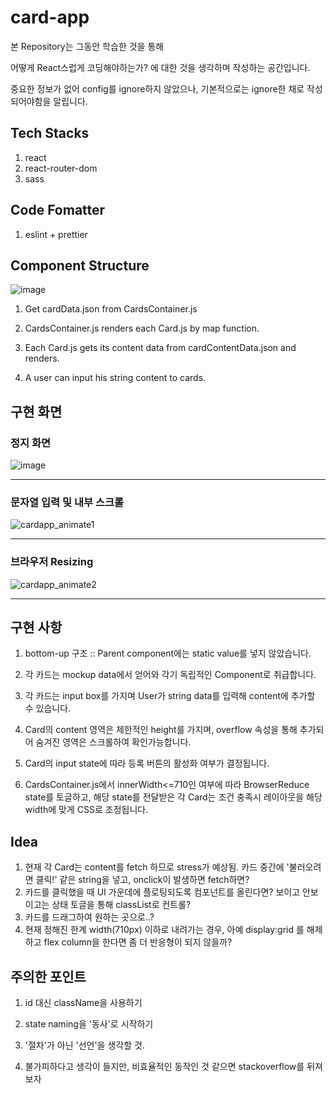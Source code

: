 # card-app

본 Repository는 그동안 학습한 것을 통해

어떻게 React스럽게 코딩해야하는가? 에 대한 것을 생각하며 작성하는 공간입니다.

중요한 정보가 없어 config를 ignore하지 않았으나, 기본적으로는 ignore한 채로 작성되어야함을 알립니다.

## Tech Stacks

1. react
2. react-router-dom
3. sass

## Code Fomatter

1. eslint + prettier

## Component Structure

![image](https://user-images.githubusercontent.com/23470125/147326107-09a7938d-16cb-4e93-a88f-0b3b4ea9e632.png)

1. Get cardData.json from CardsContainer.js

2. CardsContainer.js renders each Card.js by map function.

3. Each Card.js gets its content data from cardContentData.json and renders.

4. A user can input his string content to cards.

## 구현 화면

### 정지 화면
![image](https://user-images.githubusercontent.com/23470125/147327854-517feb4a-3d1d-42ce-829b-154bcc55f3e6.png)

---

### 문자열 입력 및 내부 스크롤
![cardapp_animate1](https://user-images.githubusercontent.com/23470125/147328376-4d12c843-4c34-4832-b484-12404cd3b67c.gif)

---

### 브라우저 Resizing
![cardapp_animate2](https://user-images.githubusercontent.com/23470125/147328714-3ad523a7-9cec-4acd-8db4-584ba8d0c424.gif)

---


## 구현 사항

1. bottom-up 구조 :: Parent component에는 static value를 넣지 않았습니다.

2. 각 카드는 mockup data에서 얻어와 각기 독립적인 Component로 취급합니다.

3. 각 카드는 input box를 가지며 User가 string data를 입력해 content에 추가할 수 있습니다.

4. Card의 content 영역은 제한적인 height를 가지며, overflow 속성을 통해 추가되어 숨겨진 영역은 스크롤하여 확인가능합니다.

5. Card의 input state에 따라 등록 버튼의 활성화 여부가 결정됩니다.

6. CardsContainer.js에서 innerWidth<=710인 여부에 따라 BrowserReduce state를 토글하고, 해당 state를 전달받은 각 Card는 조건 충족시 레이아웃을 해당 width에 맞게 CSS로 조정됩니다.

## Idea

1. 현재 각 Card는 content를 fetch 하므로 stress가 예상됨. 카드 중간에 '불러오려면 클릭!' 같은 string을 넣고, onclick이 발생하면 fetch하면?
2. 카드를 클릭했을 때 UI 가운데에 플로팅되도록 컴포넌트를 올린다면? 보이고 안보이고는 상태 토글을 통해 classList로 컨트롤?
3. 카드를 드래그하여 원하는 곳으로..?
4. 현재 정해진 한계 width(710px) 이하로 내려가는 경우, 아예 display:grid 를 해제하고 flex column을 한다면 좀 더 반응형이 되지 않을까?

## 주의한 포인트

1. id 대신 className을 사용하기

2. state naming을 '동사'로 시작하기

3. '절차'가 아닌 '선언'을 생각할 것.

4. 불가피하다고 생각이 들지만, 비효율적인 동작인 것 같으면 stackoverflow를 뒤져보자
